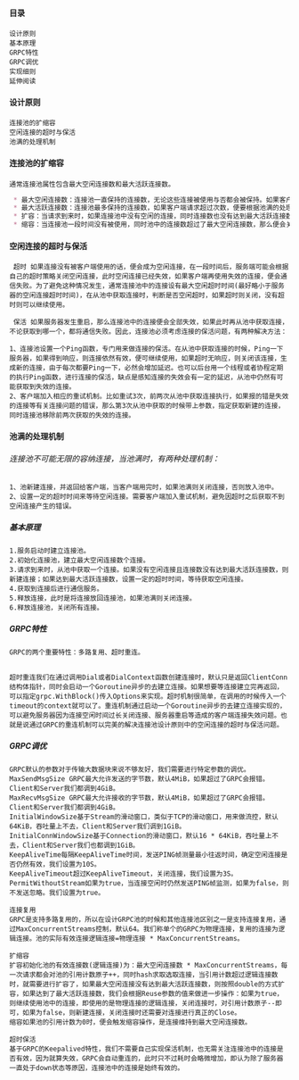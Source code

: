 #### 目录
    设计原则
    基本原理
    GRPC特性
    GRPC调优
    实现细则
    延伸阅读
#### 设计原则
    连接池的扩缩容
    空闲连接的超时与保活
    池满的处理机制
#### 连接池的扩缩容
    通常连接池属性包含最大空闲连接数和最大活跃连接数。

```markdown
 * 最大空闲连接数：连接池一直保持的连接数，无论这些连接被使用与否都会被保持。如果客户端对连接池的使用量不大，便会造成服务端连接资源的浪费。
 * 最大活跃连接数：连接池最多保持的连接数，如果客户端请求超过次数，便要根据池满的处理机制来处理没有得到连接的请求。
 * 扩容：当请求到来时，如果连接池中没有空闲的连接，同时连接数也没有达到最大活跃连接数，便会按照特定的增长策略创建新的连接服务该请求，同时用完之后归还到池中，而不是关闭连接。
 * 缩容：当连接池一段时间没有被使用，同时池中的连接数超过了最大空闲连接数，那么便会关闭一部分连接，使池中的连接数始终维持在最大空闲连接数。
```

#### 空闲连接的超时与保活

```
 超时 如果连接没有被客户端使用的话，便会成为空闲连接，在一段时间后，服务端可能会根据自己的超时策略关闭空闲连接，此时空闲连接已经失效，如果客户端再使用失效的连接，便会通信失败。为了避免这种情况发生，通常连接池中的连接设有最大空闲超时时间(最好略小于服务器的空闲连接超时时间)，在从池中获取连接时，判断是否空闲超时，如果超时则关闭，没有超时则可以继续使用。
```
```
 保活 如果服务器发生重启，那么连接池中的连接便会全部失效，如果此时再从池中获取连接，不论获取到哪一个，都将通信失败。因此，连接池必须考虑连接的保活问题，有两种解决方法：
```
```
1、连接池设置一个Ping函数，专门用来做连接的保活。在从池中获取连接的时候，Ping一下服务器，如果得到响应，则连接依然有效，便可继续使用，如果超时无响应，则关闭该连接，生成新的连接，由于每次都要Ping一下，必然会增加延迟。也可以后台用一个线程或者协程定期的执行Ping函数，进行连接的保活，缺点是感知连接的失效会有一定的延迟，从池中仍然有可能获取到失效的连接。
2、客户端加入相应的重试机制。比如重试3次，前两次从池中获取连接执行，如果报的错是失效的连接等有关连接问题的错误，那么第3次从池中获取的时候带上参数，指定获取新建的连接，同时连接池移除前两次获取的失效的连接。
```
#### 池满的处理机制
###### 连接池不可能无限的容纳连接，当池满时，有两种处理机制：
````
1、池新建连接，并返回给客户端，当客户端用完时，如果池满则关闭连接，否则放入池中。
2、设置一定的超时时间来等待空闲连接。需要客户端加入重试机制，避免因超时之后获取不到空闲连接产生的错误。
````
##### 基本原理
````
1.服务启动时建立连接池。
2.初始化连接池，建立最大空闲连接数个连接。
3.请求到来时，从池中获取一个连接。如果没有空闲连接且连接数没有达到最大活跃连接数，则新建连接；如果达到最大活跃连接数，设置一定的超时时间，等待获取空闲连接。
4.获取到连接后进行通信服务。
5.释放连接，此时是将连接放回连接池，如果池满则关闭连接。
6.释放连接池，关闭所有连接。
````

##### GRPC特性
```GRPC的两个重要特性：多路复用、超时重连。```

```多路复用GRPC使用HTTP/2作为应用层的传输协议，HTTP/2会复用底层的TCP连接。每一次RPC调用会产生一个新的Stream，每个Stream包含多个Frame，Frame是HTTP/2里面最小的数据传输单位。同时每个Stream有唯一的ID标识，如果是客户端创建的则ID是奇数，服务端创建的ID则是偶数。如果一条连接上的ID使用完了，Client会新建一条连接，Server也会给Client发送一个GOAWAY Frame强制让Client新建一条连接。一条GRPC连接允许并发的发送和接收多个Stream，而控制的参数便是MaxConcurrentStreams，Golang的服务端默认是100。

超时重连我们在通过调用Dial或者DialContext函数创建连接时，默认只是返回ClientConn结构体指针，同时会启动一个Goroutine异步的去建立连接。如果想要等连接建立完再返回，可以指定grpc.WithBlock()传入Options来实现。超时机制很简单，在调用的时候传入一个timeout的context就可以了。重连机制通过启动一个Goroutine异步的去建立连接实现的，可以避免服务器因为连接空闲时间过长关闭连接、服务器重启等造成的客户端连接失效问题。也就是说通过GRPC的重连机制可以完美的解决连接池设计原则中的空闲连接的超时与保活问题。
```
##### GRPC调优
```
GRPC默认的参数对于传输大数据块来说不够友好，我们需要进行特定参数的调优。
MaxSendMsgSize GRPC最大允许发送的字节数，默认4MiB，如果超过了GRPC会报错。Client和Server我们都调到4GiB。
MaxRecvMsgSize GRPC最大允许接收的字节数，默认4MiB，如果超过了GRPC会报错。Client和Server我们都调到4GiB。
InitialWindowSize基于Stream的滑动窗口，类似于TCP的滑动窗口，用来做流控，默认64KiB，吞吐量上不去，Client和Server我们调到1GiB。
InitialConnWindowSize基于Connection的滑动窗口，默认16 * 64KiB，吞吐量上不去，Client和Server我们也都调到1GiB。
KeepAliveTime每隔KeepAliveTime时间，发送PING帧测量最小往返时间，确定空闲连接是否仍然有效，我们设置为10S。
KeepAliveTimeout超过KeepAliveTimeout，关闭连接，我们设置为3S。
PermitWithoutStream如果为true，当连接空闲时仍然发送PING帧监测，如果为false，则不发送忽略。我们设置为true。

连接复用
GRPC是支持多路复用的，所以在设计GRPC池的时候和其他连接池区别之一是支持连接复用，通过MaxConcurrentStreams控制，默认64。我们称单个的GRPC为物理连接，复用的连接为逻辑连接。池的实际有效连接逻辑连接=物理连接 * MaxConcurrentStreams。

扩缩容
扩容初始化池的有效连接数(逻辑连接)为：最大空闲连接数 * MaxConcurrentStreams，每一次请求都会对池的引用计数原子++，同时hash求取选取连接，当引用计数超过逻辑连接数时，就需要进行扩容了，如果最大空闲连接没有达到最大活跃连接数，则按照double的方式扩容，如果达到了最大活跃连接数，我们会根据Reuse参数的值来做进一步操作：如果为true，则继续使用池中的连接，即使用的是物理连接的逻辑连接，关闭连接时，对引用计数原子--即可，如果为false，则新建连接，关闭连接时还需要对连接进行真正的Close。
缩容如果池的引用计数为0时，便会触发缩容操作，是连接维持到最大空闲连接数。

超时保活
基于GRPC的Keepalived特性，我们不需要自己实现保活机制，也无需关注连接池中的连接是否有效，因为就算失效，GRPC会自动重连的，此时只不过耗时会略微增加，即认为除了服务器一直处于down状态等原因，连接池中的连接是始终有效的。
```